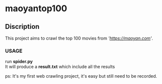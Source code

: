 # maoyantop100
## Discription
This project aims to crawl the top 100 movies from *'https://maoyan.com'*.
### USAGE
  run **spider.py**  
  It will produce a **result.txt** which include all the results  

ps: It's my first web crawling project, it's easy but still need to be recorded.
